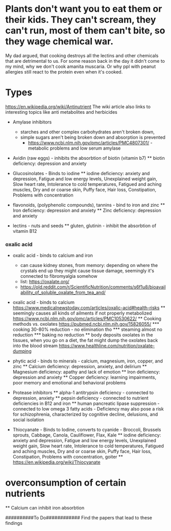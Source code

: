 # Plants don't want you to eat them or their kids. They can't scream, they can't run, most of them can't bite, so they wage chemical war.

My dad argued, that cooking destroys all the lectins and other chemicals that are detrimental to us. For some reason back in the day it didn't come to my mind, why we don't cook amanita muscaria. Or why ppl with peanut allergies still react to the protein even when it's cooked.

# Types
https://en.wikipedia.org/wiki/Antinutrient
The wiki article also links to interesting topics like anti metabolites and herbicides

* Amylase inhibitors 
  * starches and other complex carbohydrates aren't broken down, 
  * simple sugars aren't being broken down and absorption is prevented
    * https://www.ncbi.nlm.nih.gov/pmc/articles/PMC4807301/ - metabolic problems and low serum amylase

* Avidin (raw eggs) - inhibits the absorbtion of biotin (vitamin b7) 
** biotin deficiency: depression and anxiety
  
* Glucosinolates - Binds to iodine
** iodine deficiency: anxiety and depression, Fatigue and low energy levels, Unexplained weight gain, Slow heart rate, Intolerance to cold temperatures, Fatigued and aching muscles, Dry and or coarse skin, Puffy face, Hair loss, Constipation, Problems with concentration

* flavonoids, (polyphenolic compounds), tannins - bind to iron and zinc
** Iron deficiency: depression and anxiety
** Zinc deficiency: depression and anxiety

* lectins - nuts and seeds
** gluten, glutinin - inhibit the absorbtion of vitamin B12

### oxalic acid
* oxalic acid - binds to calcium and iron
  * can cause kidney stones, from memory: depending on where the crystals end up they might cause tissue damage, seemingly it's connected to fibromyalgia somehow
  * list: https://oxalate.org/
  * https://old.reddit.com/r/ScientificNutrition/comments/s6f1u8/bioavailability_of_soluble_oxalate_from_tea_and/

* oxalic acid - binds to calcium https://www.medicalnewstoday.com/articles/oxalic-acid#health-risks
** seemingly causes all kinds of ailments if not properly metabolized https://www.ncbi.nlm.nih.gov/pmc/articles/PMC10530622/
** Cooking methods vs. oxolates https://pubmed.ncbi.nlm.nih.gov/15826055/
*** cooking 30-80% reduction - no elimination tho
*** steaming almost no reduction
*** baking no reduction 
** body deposits oxolates in the tissues, when you go on a diet, the fat might dump the oxolates back into the blood stream https://www.healthline.com/nutrition/oxalate-dumping


* phytic acid - binds to minerals - calcium, magnesium, iron, copper, and zinc
** Calcium deficiency: depression, anxiety, and delirium
** Magnesium deficiency: apathy and lack of emotion
** Iron deficiency: depression and anxiety
** Copper deficiency: learning impairments, poor memory and emotional and behavioral problems

* Protease inhibitors
** alpha-1 antitrypsin deficiency - connected to depression, anxiety
** pepsin deficiency - connected to nutrient deficiencies in B12 and iron 
** human pancreatic lipase suppression - connected to low omega 3 fatty acids - Deficiency may also pose a risk for schizophrenia, characterized by cognitive decline, delusions, and social isolation

* Thiocyanate - Binds to Iodine, converts to cyanide - Broccoli, Brussels sprouts, Cabbage, Canola, Cauliflower, Flax, Kale
** iodine deficiency: anxiety and depression, Fatigue and low energy levels, Unexplained weight gain, Slow heart rate, Intolerance to cold temperatures, Fatigued and aching muscles, Dry and or coarse skin, Puffy face, Hair loss, Constipation, Problems with concentration, goiter
** https://en.wikipedia.org/wiki/Thiocyanate

# overconsumption of certain nutrients
** Calcium can inhibit iron absorbtion

##########To Do############
Find the papers that lead to these findings
